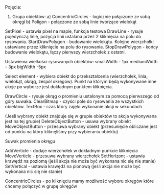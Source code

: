 ﻿Pojęcia:

1. Grupa obiektów: 
	a) ConcentricCircles - logicznie połączone ze sobą okręgi
	b) Poligon - połączone ze sobą linie tworzące wielokąt


SetPixel - ustawia pixel na mapie, funkcja testowa
DrawLine - rysuje pojedynczą linię, pozycja linii ustalana przez 2 kliknięcia na polu do rysowania.
StartDrawPolygon - budowanie wielokątu. Kolejne wierzchołki ustawiane przez kliknięcie na polu do rysowania.
StopDrawPolygon - końcy budowanie wielokątu, łączy pierwszy wierzchołek z ostatni.

Ustawienia wielkości rysowanych obiektów:
smallWidth - 1px
mediumWidth - 3px
bigWidth -5px

Select element - wybiera obiekt do przekształcenia (wierzchołek, linia, wielokąt, okrąg, zespół okręgów). Punkt na którym będą wykonywane inne akcje po wyborze jest dokładnym punktem kliknięcia.

DrawCircle - rysuje okrąg o promieniu ustalonym za pomocą pierwszego od góry suwaka.
ClearBitmap - czyści pole do rysowania ze wszystkich obiektów.
TextBox - czas który zajęło wykonanie akcji w sekundach

(Jeśli wybrany obiekt znajduje się w grupie obiektów to akcja wykonywana jest na tej grupie)
	DeleteObjectButton - usuwa wybrany obiekt
	MoveObjectButton - przesuwa wybrany obiekt (przesunięcie obliczane jest od punktu na który kliknęliśmy przy wybieraniu obiektu)

Suwak promienia okręgu

AddVerticle - dodaje wierzchołek w dokładnym punkcie kliknięcia
MoveVerticle - przesuwa wybrany wierzchołek
SetHorizont - ustawia krawędź na poziomą (jeśli akcja nie może być wykonana nic się nie stanie)
SetVertical - ustawia krawędź na pionową (jeśli akcja nie może być wykonana nic się nie stanie)

ConcentricCircles - po kliknięciu mamy możliwość wyboru okręgów które chcemy połączyć w grupę okręgów
